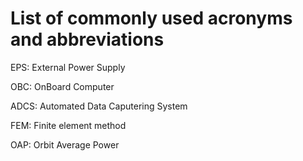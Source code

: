 # List of commonly used acronyms and abbreviations

EPS: External Power Supply

OBC: OnBoard Computer

ADCS: Automated Data Caputering System

FEM: Finite element method

OAP: Orbit Average Power
